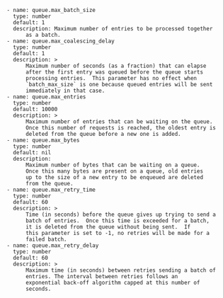 <!-- shared with plugins that use queues. -->
    - name: queue.max_batch_size
      type: number
      default: 1
      description: Maximum number of entries to be processed together
          as a batch.
    - name: queue.max_coalescing_delay
      type: number
      default: 1
      description: >
          Maximum number of seconds (as a fraction) that can elapse
          after the first entry was queued before the queue starts
          processing entries.  This parameter has no effect when
          `batch_max_size` is one because queued entries will be sent
          immediately in that case.
    - name: queue.max_entries
      type: number
      default: 10000
      description: >
          Maximum number of entries that can be waiting on the queue.
          Once this number of requests is reached, the oldest entry is
          deleted from the queue before a new one is added.
    - name: queue.max_bytes
      type: number
      default: nil
      description:
          Maximum number of bytes that can be waiting on a queue.
          Once this many bytes are present on a queue, old entries
          up to the size of a new entry to be enqueued are deleted
          from the queue.
    - name: queue.max_retry_time
      type: number
      default: 60
      description: >
          Time (in seconds) before the queue gives up trying to send a
          batch of entries.  Once this time is exceeded for a batch,
          it is deleted from the queue without being sent.  If
          this parameter is set to -1, no retries will be made for a
          failed batch.
    - name: queue.max_retry_delay
      type: number
      default: 60
      description: >
          Maximum time (in seconds) between retries sending a batch of
          entries. The interval between retries follows an
          exponential back-off algorithm capped at this number of
          seconds.
